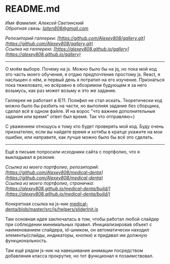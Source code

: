 # README.md

*Имя Фамилия: Алексей Светинский*   
*Обратная связь: laiten808@gmail.com* 

*Репозиторий галлереи: [https://github.com/Alexey808/gallery.git](https://github.com/Alexey808/gallery.git)*    
*Ссылка на галлерею: [https://alexey808.github.io/gallery](https://alexey808.github.io/gallery)*  

---

О моём выборе. Почему на js. Можно было бы на jq, но пока мой код это часть моего обучения, я отдаю предпочтение простому js. React, я наслышен о нём, и первый день я потратил на его изучение. Признаться пока тяжеловато, но всёравно в обозримом будующем я за него возьмусь, как раз может возьму и это же задание.

Галлерея не работает в IE11. Полифил не стал искать.
Теоретически код можно было бы разбить на части, но выполняя задание без сборщика, сделал всё в одном файле. И на ворос "что важнее дополнительные задания или время" ответ был время. Так что отправляю=)

С уважением отношусь к тому кто будет проверять мой код. Буду очень признателен, если вы найдете время и хотябы в кратце укажите на мои ошибки, или направите, как лучше можно было бы всё это сделать.


---
Ещё в письме попросили исходники сайта с портфолио, что я выкладывал в резюме.

*Ссылка из моего портфолио, репозиторий: [https://github.com/Alexey808/medical-denta](https://github.com/Alexey808/medical-denta)*   
*Ссылка из моего портфолио, страничка: [https://alexey808.github.io/medical-denta/build/](https://alexey808.github.io/medical-denta/build/)*  

Конкретная ссылка на js-ник [medical-denta/blob/master/src/js/helpers/sliderInit.js](https://github.com/Alexey808/medical-denta/blob/master/src/js/helpers/sliderInit.js)

Там основная идея заключалась в том, чтобы работал любой слайдер при соблюдении минимальных правил. Инициализировав объект с наименованием слайдера, id-шником, он автоматически находил элементы(слайды, индикаторы, кнопки) и придавал им должную функциональность.

Там ещё рядом js-ник на навешивание анимации посредством добавляния класса прокрутке, но тот функционал я позаимствовал.